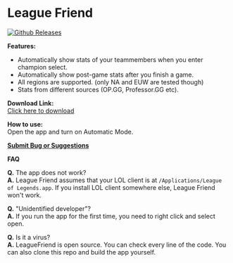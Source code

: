 League Friend
=============
[![Github Releases](https://img.shields.io/github/downloads/pandarison/leaguefriend/total.svg)](https://github.com/pandarison/leaguefriend/releases/download/1.4/LeagueFriend.zip)


**Features:**

* Automatically show stats of your teammembers when you enter champion select.
* Automatically show post-game stats after you finish a game.
* All regions are supported. (only NA and EUW are tested though)
* Stats from different sources (OP.GG, Professor.GG etc).

**Download Link:**  
[Click here to download](https://github.com/pandarison/leaguefriend/releases/download/1.4/LeagueFriend.zip)

**How to use:**  
Open the app and turn on Automatic Mode.

**[Submit Bug or Suggestions](https://gitreports.com/issue/pandarison/leaguefriend)**


**FAQ**

**Q.** The app does not work?  
**A.** League Friend assumes that your LOL client is at `/Applications/League of Legends.app`. If you install LOL client somewhere else, League Friend won't work.


**Q.** "Unidentified developer"?  
**A.** If you run the app for the first time, you need to right click and select open.

**Q.** Is it a virus?  
**A.** LeagueFriend is open source. You can check every line of the code. You can also clone this repo and build the app yourself.
